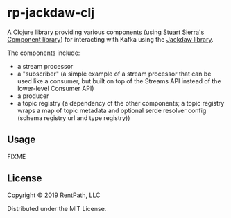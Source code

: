 # rp-jackdaw-clj

A Clojure library providing various components (using [Stuart Sierra's Component library](https://github.com/stuartsierra/component)) for interacting with Kafka using the [Jackdaw library](https://github.com/FundingCircle/jackdaw).

The components include:
- a stream processor
- a "subscriber" (a simple example of a stream processor that can be used like a consumer, but built on top of the Streams API instead of the lower-level Consumer API)
- a producer
- a topic registry (a dependency of the other components; a topic registry wraps a map of topic metadata and optional serde resolver config (schema registry url and type registry))

## Usage

FIXME

## License

Copyright © 2019 RentPath, LLC

Distributed under the MIT License.
